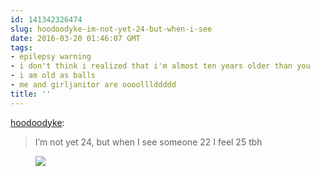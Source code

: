 ```yaml
---
id: 141342326474
slug: hoodoodyke-im-not-yet-24-but-when-i-see
date: 2016-03-20 01:46:07 GMT
tags:
- epilepsy warning
- i don't think i realized that i'm almost ten years older than you
- i am old as balls
- me and girljanitor are oooolllddddd
title: ''
---
```

<p><a class="tumblr_blog" href="http://hoodoodyke.tumblr.com/post/141337545859">hoodoodyke</a>:</p>
<blockquote>
<p>I’m not yet 24, but when I see someone 22 I feel 25 tbh</p>
</blockquote>

<figure class="tmblr-full" data-orig-height="270" data-orig-width="441"><img src="https://31.media.tumblr.com/19fda28e5693f6190808bc5f9fbea64d/tumblr_inline_o4be7ehKo11rdzs46_500.gif" data-orig-height="270" data-orig-width="441"></figure>